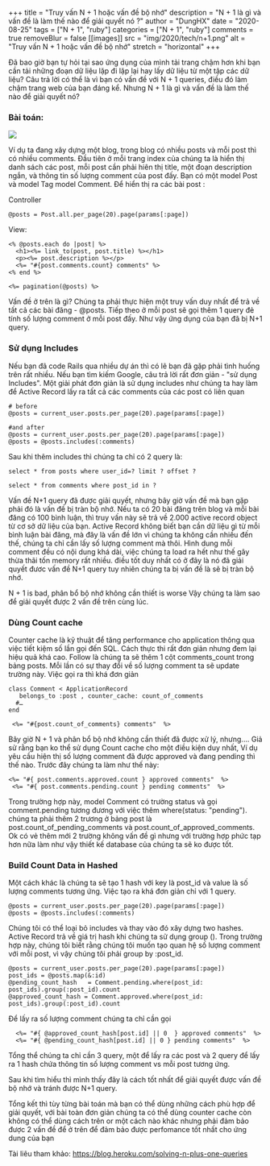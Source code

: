 +++
title = "Truy vấn N + 1 hoặc vấn đề bộ nhớ"
description = "N + 1 là gì và vấn đề là làm thế nào để giải quyết nó ?"
author = "DungHX"
date = "2020-08-25"
tags = ["N + 1", "ruby"]
categories = ["N + 1", "ruby"]
comments = true
removeBlur = false
[[images]]
  src = "img/2020/tech/n+1.png"
  alt = "Truy vấn N + 1 hoặc vấn đề bộ nhớ"
  stretch = "horizontal"
+++

Đã bao giờ bạn tự hỏi tại sao ứng dụng của mình tải trang chậm hơn khi bạn cần tải những đoạn dữ liệu lặp đi lặp lại hay lấy dữ liệu từ một tập các dữ liệu? Câu trả lời có thể là vì bạn có vấn đề với N + 1 queries, điều đó làm chậm trang web của bạn đáng kể. Nhưng N + 1 là gì và vấn đề là làm thế nào để giải quyết nó?

### Bài toán:
![](https://images.viblo.asia/8b3ec6bb-a9c6-40b0-b59d-bb725f484fe3.jpg)


Ví dụ ta đang xây dựng một blog, trong blog có nhiều posts và mỗi post thì có nhiều comments. Đầu tiên ở mỗi trang index của chúng ta là hiển thị danh sách các post, mỗi post cần phải hiên thị title, một đoạn description ngắn, và thông tin số lượng comment của post đấy. Bạn có một model Post và model Tag model Comment. Để hiển thị ra các bài post :

Controller
```
@posts = Post.all.per_page(20).page(params[:page])
```
View:

```
<% @posts.each do |post| %>
  <h1><%= link_to(post, post.title) %></h1>
  <p><%= post.description %></p>
  <%= "#{post.comments.count} comments" %>
<% end %>

<%= pagination(@posts) %>
```
Vấn đề ở trên là gì? Chúng ta phải thực hiện một truy vấn duy nhất để trả về tất cả các bài đăng - @posts. Tiếp theo ở mỗi post sẽ gọi thêm 1 query đẻ tính số lượng comment ở mỗi post đấy. Như vậy ứng dụng của bạn đã bị N+1 query.

### Sử dụng Includes
Nếu bạn đã code Rails qua nhiều dự án thì có lẽ bạn đã gặp phải tình huống trên rất nhiều. Nếu bạn tìm kiếm Google, câu trả lời rất đơn giản - "sử dụng Includes". Một giải phát đơn giản là sử dụng includes như chúng ta hay làm để Active Record lấy ra tất cả các comments của các post có liên quan
```
# before
@posts = current_user.posts.per_page(20).page(params[:page])
```

```
#and after
@posts = current_user.posts.per_page(20).page(params[:page])
@posts = @posts.includes(:comments)
```
Sau khi thêm includes thì chúng ta chỉ có 2 query là:

```
select * from posts where user_id=? limit ? offset ?
```

```
select * from comments where post_id in ?
```

Vấn đề N+1 query đã được giải quyết, nhưng bây giờ vấn đề mà bạn gặp phải đó là  vấn đề bị tràn bộ nhớ.
Nếu ta có 20 bài đăng trên blog và mỗi bài đăng có 100 bình luận, thì truy vấn này sẽ trả về 2.000 active record object từ cơ sở dữ liệu của bạn. Active Record không biết bạn cần dữ liệu gì từ mỗi bình luận bài đăng, mà đây là vấn đề lớn vì chúng ta không cần nhiều đến thế, chúng ta chỉ cần lấy số lượng comment mà thôi.
Hình dung mỗi comment đều có nội dung khá dài, việc chúng ta load ra hết như thế gây thừa thãi tốn memory rất nhiều. điều tốt duy nhất có ở đây là nó đã giải quyết đươc vấn đề N+1 query tuy nhiên chúng ta bị vấn đề là sẽ bị tràn bộ nhớ.

N + 1 is bad, phân bổ bộ nhớ không cần thiết is worse
Vậy chúng ta làm sao để giải quyết được 2 vấn đề trên cùng lúc.
### Dùng Count cache
Counter cache là kỹ thuật để tăng performance cho application thông qua việc tiết kiệm số lần gọi đến SQL. Cách thực thi rất đơn giản nhưng đem lại hiệu quả khá cao. Follow là chúng ta sẽ thêm 1 cột comments_count trong bảng posts. Mỗi lần có sự thay đổi về số lượng comment ta sẽ update trường này. Việc gọi ra thì khá đơn giản

```
class Comment < ApplicationRecord
   belongs_to :post , counter_cache: count_of_comments
  #…
end
```

```
 <%= "#{post.count_of_comments} comments"  %>
```

Bây giờ N + 1 và phân bổ bộ nhớ không cần thiết đã được xử lý, nhưng....
Giả sử rằng bạn ko thể sử dụng Count cache cho một điều kiện duy nhất, Ví dụ yêu cầu hiện thị số lượng comment đã được approved và đang pending thì thế nào.
Trước đây chúng ta làm như thế này:

```
<%= "#{ post.comments.approved.count } approved comments"  %>
 <%= "#{ post.comments.pending.count } pending comments"  %>
```
Trong trường hợp này, model Comment có trường status và gọi comment.pending tương đương với việc thêm where(status: "pending"). chúng ta phải thêm 2 trương ở bảng post là post.count_of_pending_comments và post.count_of_approved_comments. Ok có vẻ thêm mới 2 trường không vấn đề gì nhưng với trường hợp phức tạp hơn nữa làm như vậy thiết kế database của chúng ta sẽ ko được tốt.
### Build Count Data in Hashed

Một cách khác là chúng ta sẽ tạo 1 hash với key là post_id và value là số lượng comments tương ứng. Việc tạo ra khá đơn giản chỉ với 1 query.

```
@posts = current_user.posts.per_page(20).page(params[:page])
@posts = @posts.includes(:comments)
```

Chúng tôi có thể loại bỏ includes và thay vào đó xây dựng two hashes. Active Record trả về giá trị hash khi chúng ta sử dụng group (). Trong trường hợp này, chúng tôi biết rằng chúng tôi muốn tạo quan hệ số lượng comment với mỗi post, vì vậy chúng tôi phải group by :post_id.

```
@posts = current_user.posts.per_page(20).page(params[:page])
post_ids = @posts.map(&:id)
@pending_count_hash   = Comment.pending.where(post_id: post_ids).group(:post_id).count
@approved_count_hash = Comment.approved.where(post_id: post_ids).group(:post_id).count
```

Để lấy ra số lượng comment chúng ta chỉ cần gọi

```
  <%= "#{ @approved_count_hash[post.id] || 0  } approved comments"  %>
  <%= "#{ @pending_count_hash[post.id] || 0 } pending comments"  %>
```

Tổng thể chúng ta chỉ cần 3 query, một để lấy ra các post và 2 query để lấy ra 1 hash chứa thông tin số lượng comment vs mỗi post tương ứng.

Sau khi tìm hiểu thì mình thấy đây là cách tốt nhất để giải quyết được vấn đề bộ nhớ và tránh được N+1 query.

Tổng kết thì tùy từng bài toán mà bạn có thể dùng những cách phù hợp để giải quyết, với bài toàn đơn giản chúng ta có thể dùng counter cache còn không có thể dùng cách trên or một cách nào khác nhưng phải đảm bảo được 2 vấn đề để ở trên để đảm bảo được perfomance tốt nhất cho ứng dung của bạn

Tài liêu tham khảo: https://blog.heroku.com/solving-n-plus-one-queries
